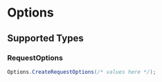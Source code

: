 # Options


## Supported Types

### RequestOptions

```csharp
Options.CreateRequestOptions(/* values here */);
```
